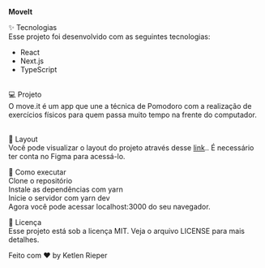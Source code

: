 <b>MoveIt</b>

✨ Tecnologias <br>
Esse projeto foi desenvolvido com as seguintes tecnologias:
<ul>
  <li>React</li>
  <li>Next.js</li>
  <li>TypeScript</li>
</ul>
<br>
💻 Projeto <br>
O move.it é um app que une a técnica de Pomodoro com a realização de exercícios físicos para quem passa muito tempo na frente do computador. <br><br>

🔖 Layout <br>
Você pode visualizar o layout do projeto através desse  <a href="https://www.figma.com/file/ge20pu3ofMOKoliUyKx1Nl/Move.it-1.0">link</a>.. É necessário ter conta no Figma para acessá-lo. <br>

🚀 Como executar <br>
Clone o repositório <br>
Instale as dependências com yarn <br>
Inicie o servidor com yarn dev <br>
Agora você pode acessar localhost:3000 do seu navegador. <br>

📄 Licença <br>
Esse projeto está sob a licença MIT. Veja o arquivo LICENSE para mais detalhes. <br>

Feito com ♥ by Ketlen Rieper
